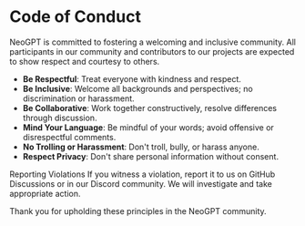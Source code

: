 # __Code of Conduct__


NeoGPT is committed to fostering a welcoming and inclusive community. All participants in our community and contributors to our projects are expected to show respect and courtesy to others.

- __Be Respectful__: Treat everyone with kindness and respect.
- __Be Inclusive__: Welcome all backgrounds and perspectives; no discrimination or harassment.
- __Be Collaborative__: Work together constructively, resolve differences through discussion.
- __Mind Your Language__: Be mindful of your words; avoid offensive or disrespectful comments.
- __No Trolling or Harassment__: Don't troll, bully, or harass anyone.
- __Respect Privacy__: Don't share personal information without consent.

Reporting Violations
If you witness a violation, report it to us on GitHub Discussions or in our Discord community. We will investigate and take appropriate action.

Thank you for upholding these principles in the NeoGPT community.